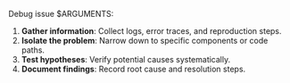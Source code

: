 Debug issue $ARGUMENTS:

1. **Gather information**: Collect logs, error traces, and reproduction steps.
2. **Isolate the problem**: Narrow down to specific components or code paths.
3. **Test hypotheses**: Verify potential causes systematically.
4. **Document findings**: Record root cause and resolution steps.
